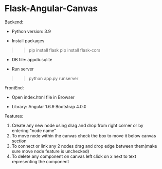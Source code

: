 # Flask-Angular-Canvas
Backend:

* Python version: 3.9

* Install packages
>>pip install flask
>>pip install flask-cors

* DB file: appdb.sqlite

* Run server
>>python app.py runserver

FrontEnd:

* Open index.html file in Browser

* Library:
	Angular 1.6.9
	Bootstrap 4.0.0
	
Features:
1. Create any new node using drag and drop from right corner or by entering "node name"
2. To move node within the canvas check the box to move it below canvas section
3. To connect or link any 2 nodes drag and drop edge between them(make sure move node feature is unchecked) 
4. To delete any component on canvas left click on x next to text representing the component

